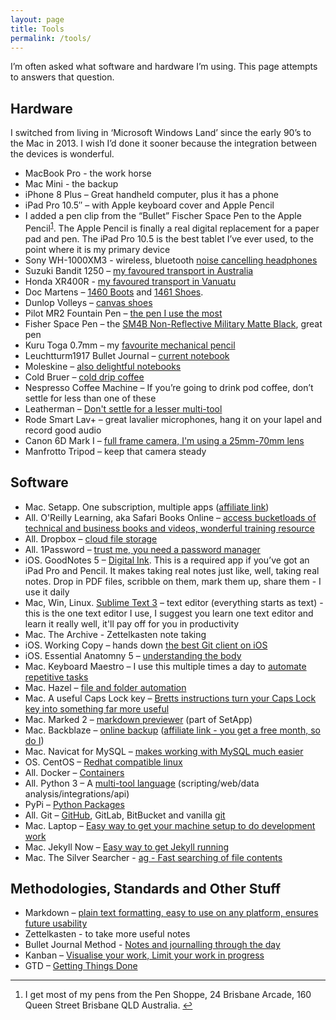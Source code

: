 ```yaml
---
layout: page
title: Tools
permalink: /tools/
---
```


I’m often asked what software and hardware I’m using. This page attempts to answers that question.

## Hardware

I switched from living in ‘Microsoft Windows Land’ since the early 90’s to the Mac in 2013. I wish I’d done it sooner because the integration between the devices is wonderful.

- MacBook Pro - the work horse
- Mac Mini - the backup
- iPhone 8 Plus – Great handheld computer, plus it has a phone
- iPad Pro 10.5″ – with Apple keyboard cover and Apple Pencil
- I added a pen clip from the “Bullet” Fischer Space Pen to the Apple Pencil<sup id="fnbl-20200522165741"><a href="#fn-20200522165741">1</a></sup>. The Apple Pencil is finally a real digital replacement for a paper pad and pen. The iPad Pro 10.5 is the best tablet I’ve ever used, to the point where it is my primary device
- Sony WH-1000XM3 - wireless, bluetooth [noise cancelling headphones](https://helpguide.sony.net/mdr/wh1000xm3/v1/en/contents/TP0001703149.html)
- Suzuki Bandit 1250 – [my favoured transport in Australia](https://www.instagram.com/p/2Nc9Ytnbfv/)
- Honda XR400R - [my favoured transport in Vanuatu](https://www.instagram.com/p/B8rq25MnWvx/)
- Doc Martens – [1460 Boots](http://international.drmartens.com/us/Men%252527s-Boots/1460/p/11822006) and [1461 Shoes](http://international.drmartens.com/us/Men%252527s-Boots-%252526-Shoes/1461-smooth/p/11838002).
- Dunlop Volleys – [canvas shoes](http://www.volley.com.au/mens/low-cuts/classic-canvas.html#80=1217&142=1113)
- Pilot MR2 Fountain Pen – [the pen I use the most](https://pilotpen.com.au/products/mr2-fountain/)
- Fisher Space Pen – the [SM4B Non-Reflective Military Matte Black](http://www.amazon.com/Fisher-NonReflective-Military-Cap-O-Matic-SM4B/dp/B001NXDFC8), great pen
- Kuru Toga 0.7mm – my [favourite mechanical pencil](http://www.jetpens.com/Uni-ball-Kuru-Toga-Mechanical-Pencil-Starter-Set-0.7-mm/pd/10372)
- Leuchtturm1917 Bullet Journal – [current notebook](https://www.leuchtturm1917.us/bullet-journal-5-3-4-x-8-1-4-in.html)
- Moleskine – [also delightful notebooks](http://www.moleskine.com/us/collections/model/product/ruled-soft-notebook-pocket)
- Cold Bruer – [cold drip coffee](http://www.bruer.co/)
- Nespresso Coffee Machine – If you’re going to drink pod coffee, don’t settle for less than one of these
- Leatherman – [Don't settle for a lesser multi-tool](http://www.leatherman.com/multi-tools)
- Rode Smart Lav+ – great lavalier microphones, hang it on your lapel and record good audio
- Canon 6D Mark I – [full frame camera, I'm using a 25mm-70mm lens](https://jamesclear.com/ultralight-travel#camera)
- Manfrotto Tripod – keep that camera steady

## Software

- Mac. Setapp. One subscription, multiple apps ([affiliate link](https://go.setapp.com/invite/f324637e-6bb5-49ed-ab27-9dfff035e799))
- All. O'Reilly Learning, aka Safari Books Online – [access bucketloads of technical and business books and videos, wonderful training resource](https://www.safaribooksonline.com/)
- All. Dropbox – [cloud file storage](https://www.dropbox.com/)
- All. 1Password – [trust me, you need a password manager](https://agilebits.com/onepassword)
- iOS. GoodNotes 5 – [Digital Ink](http://www.goodnotesapp.com/). This is a required app if you’ve got an iPad Pro and Pencil. It makes taking real notes just like, well, taking real notes. Drop in PDF files, scribble on them, mark them up, share them - I use it daily
- Mac, Win, Linux. [Sublime Text 3](https://www.sublimetext.com/3) – text editor (everything starts as text) - this is the one text editor I use, I suggest you learn one text editor and learn it really well, it'll pay off for you in productivity
- Mac. The Archive - Zettelkasten note taking
- iOS. Working Copy – hands down [the best Git client on iOS](https://workingcopyapp.com/)
- iOS. Essential Anatomny 5 – [understanding the body](https://3d4medical.com/apps/essential-anatomy-5)
- Mac. Keyboard Maestro – I use this multiple times a day to [automate repetitive tasks](http://www.keyboardmaestro.com/main/)
- Mac. Hazel – [file and folder automation](http://www.noodlesoft.com/hazel.php)
- Mac. A useful Caps Lock key – [Bretts instructions turn your Caps Lock key into something far more useful](http://brettterpstra.com/2012/12/08/a-useful-caps-lock-key/)
- Mac. Marked 2 – [markdown previewer](http://marked2app.com/) (part of SetApp)
- Mac. Backblaze – [online backup](https://www.backblaze.com/) ([affiliate link - you get a free month, so do I](https://secure.backblaze.com/r/014qk4))
- Mac. Navicat for MySQL – [makes working with MySQL much easier](http://navicat.com/products/navicat-for-mysql/)
- OS. CentOS – [Redhat compatible linux](https://www.centos.org/)
- All. Docker – [Containers](https://www.docker.com/products/docker-desktop)
- All. Python 3 – A [multi-tool language](https://www.python.org/) (scripting/web/data analysis/integrations/api)
- PyPi – [Python Packages](https://pypi.org/)
- All. Git – [GitHub](https://github.com/benhamilton), GitLab, BitBucket and vanilla [git](https://git-scm.com/book/en/v1/Getting-Started)
- Mac. Laptop – [Easy way to get your machine setup to do development work](https://github.com/monfresh/laptop)
- Mac. Jekyll Now – [Easy way to get Jekyll running](https://github.com/barryclark/jekyll-now)
- Mac. The Silver Searcher - [ag - Fast searching of file contents](https://github.com/ggreer/the_silver_searcher)

## Methodologies, Standards and Other Stuff

- Markdown – [plain text formatting, easy to use on any platform, ensures future usability](http://daringfireball.net/projects/markdown/)
- Zettelkasten - to take more useful notes
- Bullet Journal Method - [Notes and journalling through the day](https://bulletjournal.com/)
- Kanban – [Visualise your work, Limit your work in progress](https://www.atlassian.com/agile/kanban)
- GTD – [Getting Things Done](https://en.wikipedia.org/wiki/Getting_Things_Done)

<hr />

<ol>
    <li id="fn-20200522165741">
        <p>I get most of my pens from the Pen Shoppe, 24 Brisbane Arcade, 160 Queen Street Brisbane QLD Australia. <a href="#fnbl-20200522165741" class="FootNoteBackLink" title="Jump back to footnote 1 in the text.">↩︎</a></p>
    </li>
</ol>

